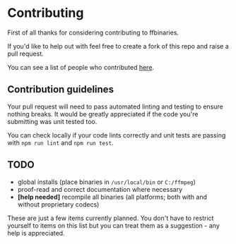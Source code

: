 # Contributing

First of all thanks for considering contributing to ffbinaries.

If you'd like to help out with feel free to create a fork of this repo
and raise a pull request.

You can see a list of people who contributed [here](https://github.com/vot/ffbinaries-node/graphs/contributors).


## Contribution guidelines

Your pull request will need to pass automated linting and testing
to ensure nothing breaks.
It would be greatly appreciated if the code you're submitting was unit tested too.

You can check locally if your code lints correctly and unit tests are passing
with `npm run lint` and `npm run test`.


## TODO

* global installs (place binaries in `/usr/local/bin` or `C:/ffmpeg`)
* proof-read and correct documentation where necessary
* **[help needed]** recompile all binaries (all platforms; both with and without proprietary codecs)

These are just a few items currently planned.
You don't have to restrict yourself to items on this list but you can
treat them as a suggestion - any help is appreciated.
